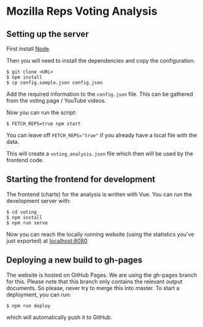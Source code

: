 Mozilla Reps Voting Analysis
=====


Setting up the server
-----

First install [Node](http://nodejs.org/).

Then you will need to install the dependencies and copy the configuration.

```
$ git clone <URL>
$ npm install
$ cp config.sample.json config.json
```

Add the required information to the ```config.json``` file. This can be gathered from the voting page / YouTube videos.

Now you can run the script:

```
$ FETCH_REPS=true npm start
```

You can leave off ```FETCH_REPS="true"``` if you already have a local file with the data.

This will create a ```voting_analysis.json``` file which then will be used by the frontend code.

Starting the frontend for development
------

The frontend (charts) for the analysis is written with Vue. You can run the development server with:

```
$ cd voting
$ npm install
$ npm run serve
```

Now you can reach the locally running website (using the statistics you've just exported) at [localhost:8080](http://localhost:8080).

Deploying a new build to gh-pages
------

The website is hosted on GitHub Pages. We are using the gh-pages branch for this. Please note that this branch only contains
the relevant output documents. So please, never try to merge this into master. To start a deployment, you can run:

```
$ npm run deploy
```

which will automatically push it to GitHub.